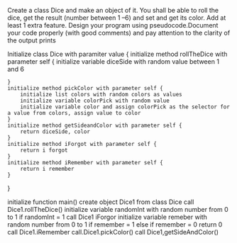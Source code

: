 Create a class Dice and make an object of it. You shall be able to roll the dice, get the result (number between 1 –6) and set and get its color. Add at least 1 extra feature.
Design your program using pseudocode.Document your code properly (with good comments) and pay attention to the clarity of the output prints

Initialize class Dice with paramiter value {
    initialize method rollTheDice with parameter self {
        initialize variable diceSide with random value between 1 and 6
        
    }
    initialize method pickColor with parameter self {
        initialize list colors with random colors as values 
        initialize variable colorPick with random value 
        initialize variable color and assign colorPick as the selector for a value from colors, assign value to color
    }
    initialize method getSideandColor with parameter self {
        return diceSide, color
    }
    initialize method iForgot with parameter self {
        return i forgot 
    }
    initialize method iRemember with parameter self {
        return i remember
    }
}

initialize function main()
    create object Dice1 from class Dice
    call Dice1.rollTheDice() 
    initialize variable randomInt with random number from 0 to 1 
    if randomInt = 1 
    call Dice1 iForgor 
    initialize variable remeber with random number from 0 to 1 
    if remember = 1 
    else if remember = 0 
    return 0
    call Dice1.iRemember
    call.Dice1.pickColor()
    call Dice1,getSideAndColor()
